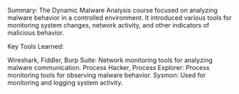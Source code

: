 Summary:
The Dynamic Malware Analysis course focused on analyzing malware behavior in a controlled environment. It introduced various tools for monitoring system changes, network activity, and other indicators of malicious behavior.

Key Tools Learned:

Wireshark, Fiddler, Burp Suite: Network monitoring tools for analyzing malware communication.
Process Hacker, Process Explorer: Process monitoring tools for observing malware behavior.
Sysmon: Used for monitoring and logging system activity.
